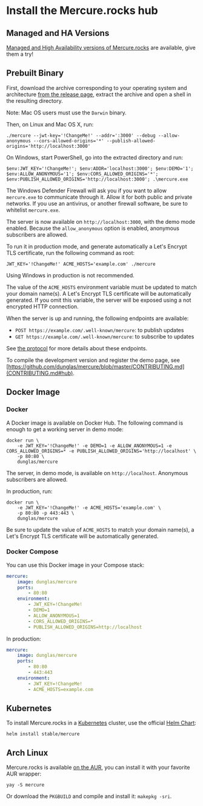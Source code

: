 # Install the Mercure.rocks hub

## Managed and HA Versions

[Managed and High Availability versions of Mercure.rocks](https://mercure.rocks/pricing) are available, give them a try!

## Prebuilt Binary

First, download the archive corresponding to your operating system and architecture [from the release page](https://github.com/dunglas/mercure/releases), extract the archive and open a shell in the resulting directory.

Note: Mac OS users must use the `Darwin` binary.

Then, on Linux and Mac OS X, run:

    ./mercure --jwt-key='!ChangeMe!' --addr=':3000' --debug --allow-anonymous --cors-allowed-origins='*' --publish-allowed-origins='http://localhost:3000'

On Windows, start PowerShell, go into the extracted directory and run:

    $env:JWT_KEY='!ChangeMe!'; $env:ADDR='localhost:3000'; $env:DEMO='1'; $env:ALLOW_ANONYMOUS='1'; $env:CORS_ALLOWED_ORIGINS='*'; $env:PUBLISH_ALLOWED_ORIGINS='http://localhost:3000'; .\mercure.exe

The Windows Defender Firewall will ask you if you want to allow `mercure.exe` to communicate through it.
Allow it for both public and private networks. If you use an antivirus, or another firewall software, be sure to whitelist `mercure.exe`. 

The server is now available on `http://localhost:3000`, with the demo mode enabled. Because the `allow_anonymous` option is enabled, anonymous subscribers are allowed.

To run it in production mode, and generate automatically a Let's Encrypt TLS certificate, run the following command as root:

    JWT_KEY='!ChangeMe!' ACME_HOSTS='example.com' ./mercure

Using Windows in production is not recommended.

The value of the `ACME_HOSTS` environment variable must be updated to match your domain name(s).
A Let's Encrypt TLS certificate will be automatically generated.
If you omit this variable, the server will be exposed using a not encrypted HTTP connection.

When the server is up and running, the following endpoints are available:

* `POST https://example.com/.well-known/mercure`: to publish updates
* `GET https://example.com/.well-known/mercure`: to subscribe to updates

See [the protocol](spec/mercure.md) for more details about these endpoints.

To compile the development version and register the demo page, see [https://github.com/dunglas/mercure/blob/master/CONTRIBUTING.md](CONTRIBUTING.md#hub).

## Docker Image

### Docker

A Docker image is available on Docker Hub. The following command is enough to get a working server in demo mode:

    docker run \
        -e JWT_KEY='!ChangeMe!' -e DEMO=1 -e ALLOW_ANONYMOUS=1 -e CORS_ALLOWED_ORIGINS=* -e PUBLISH_ALLOWED_ORIGINS='http://localhost' \
        -p 80:80 \
        dunglas/mercure

The server, in demo mode, is available on `http://localhost`. Anonymous subscribers are allowed.

In production, run:

    docker run \
        -e JWT_KEY='!ChangeMe!' -e ACME_HOSTS='example.com' \
        -p 80:80 -p 443:443 \
        dunglas/mercure

Be sure to update the value of `ACME_HOSTS` to match your domain name(s), a Let's Encrypt TLS certificate will be automatically generated.

### Docker Compose

You can use this Docker image in your Compose stack:

```yaml
mercure:
    image: dunglas/mercure
    ports:
        - 80:80
    environment:
        - JWT_KEY=!ChangeMe!
        - DEMO=1
        - ALLOW_ANONYMOUS=1
        - CORS_ALLOWED_ORIGINS=*
        - PUBLISH_ALLOWED_ORIGINS=http://localhost
```

In production:

```yaml
mercure:
    image: dunglas/mercure
    ports:
        - 80:80
        - 443:443
    environment:
        - JWT_KEY=!ChangeMe!
        - ACME_HOSTS=example.com
```

## Kubernetes

To install Mercure.rocks in a [Kubernetes](https://kubernetes.io) cluster, use the official [Helm Chart](https://hub.helm.sh/charts/stable/mercure):

    helm install stable/mercure

## Arch Linux

Mercure.rocks is available [on the AUR](https://aur.archlinux.org/packages/mercure), you can install it with your favorite AUR wrapper:

    yay -S mercure

Or download the `PKGBUILD` and compile and install it: `makepkg -sri`.
